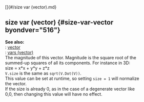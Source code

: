 []{#/size var (vector).md}    
## size var (vector) {#size-var-vector byondver="516"}    
**See also:**    
:   [vector](/vector)    
:   [vars (vector)](/vector/var)    
The magnitude of this vector. Magnitude is the square root of the    
summed-up squares of all its components. For instance in 3D:    
size = x\*x + y\*y + z\*z    
`V.size` is the same as `sqrt(V.Dot(V))`.    
This value can be set at runtime, so setting `size = 1` will normalize    
the vector.    
If the size is already 0, as in the case of a degenerate vector like    
0,0, then changing this value will have no effect.  